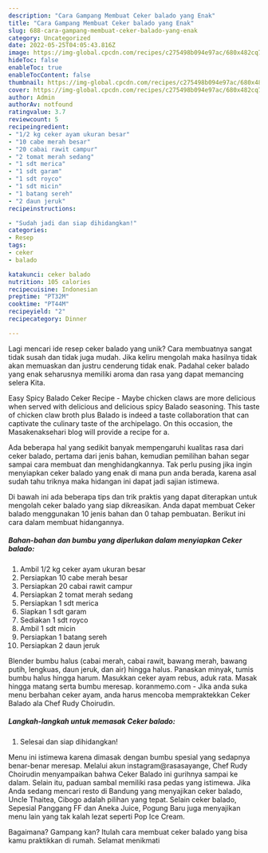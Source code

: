 ```yaml
---
description: "Cara Gampang Membuat Ceker balado yang Enak"
title: "Cara Gampang Membuat Ceker balado yang Enak"
slug: 688-cara-gampang-membuat-ceker-balado-yang-enak
category: Uncategorized
date: 2022-05-25T04:05:43.816Z
image: https://img-global.cpcdn.com/recipes/c275498b094e97ac/680x482cq70/ceker-balado-foto-resep-utama.jpg
hideToc: false
enableToc: true
enableTocContent: false
thumbnail: https://img-global.cpcdn.com/recipes/c275498b094e97ac/680x482cq70/ceker-balado-foto-resep-utama.jpg
cover: https://img-global.cpcdn.com/recipes/c275498b094e97ac/680x482cq70/ceker-balado-foto-resep-utama.jpg
author: Admin
authorAv: notfound
ratingvalue: 3.7
reviewcount: 5
recipeingredient:
- "1/2 kg ceker ayam ukuran besar"
- "10 cabe merah besar"
- "20 cabai rawit campur"
- "2 tomat merah sedang"
- "1 sdt merica"
- "1 sdt garam"
- "1 sdt royco"
- "1 sdt micin"
- "1 batang sereh"
- "2 daun jeruk"
recipeinstructions:

- "Sudah jadi dan siap dihidangkan!"
categories:
- Resep
tags:
- ceker
- balado

katakunci: ceker balado 
nutrition: 105 calories
recipecuisine: Indonesian
preptime: "PT32M"
cooktime: "PT44M"
recipeyield: "2"
recipecategory: Dinner

---
```





Lagi mencari ide resep ceker balado yang unik? Cara membuatnya sangat tidak susah dan tidak juga mudah. Jika keliru mengolah maka hasilnya tidak akan memuaskan dan justru cenderung tidak enak. Padahal ceker balado yang enak seharusnya memiliki aroma dan rasa yang dapat memancing selera Kita.





Easy Spicy Balado Ceker Recipe - Maybe chicken claws are more delicious when served with delicious and delicious spicy Balado seasoning. This taste of chicken claw broth plus Balado is indeed a taste collaboration that can captivate the culinary taste of the archipelago. On this occasion, the Masakenaksehari blog will provide a recipe for a.

Ada beberapa hal yang sedikit banyak mempengaruhi kualitas rasa dari ceker balado, pertama dari jenis bahan, kemudian pemilihan bahan segar sampai cara membuat dan menghidangkannya. Tak perlu pusing jika ingin menyiapkan ceker balado yang enak di mana pun anda berada, karena asal sudah tahu triknya maka hidangan ini dapat jadi sajian istimewa.






Di bawah ini ada beberapa tips dan trik praktis yang dapat diterapkan untuk mengolah ceker balado yang siap dikreasikan. Anda dapat membuat Ceker balado menggunakan 10 jenis bahan dan 0 tahap pembuatan. Berikut ini cara dalam membuat hidangannya.

<!--inarticleads1-->

##### Bahan-bahan dan bumbu yang diperlukan dalam menyiapkan Ceker balado:

1. Ambil 1/2 kg ceker ayam ukuran besar
1. Persiapkan 10 cabe merah besar
1. Persiapkan 20 cabai rawit campur
1. Persiapkan 2 tomat merah sedang
1. Persiapkan 1 sdt merica
1. Siapkan 1 sdt garam
1. Sediakan 1 sdt royco
1. Ambil 1 sdt micin
1. Persiapkan 1 batang sereh
1. Persiapkan 2 daun jeruk


Blender bumbu halus (cabai merah, cabai rawit, bawang merah, bawang putih, lengkuas, daun jeruk, dan air) hingga halus. Panaskan minyak, tumis bumbu halus hingga harum. Masukkan ceker ayam rebus, aduk rata. Masak hingga matang serta bumbu meresap. koranmemo.com - Jika anda suka menu berbahan ceker ayam, anda harus mencoba mempraktekkan Ceker Balado ala Chef Rudy Choirudin. 

<!--inarticleads2-->

##### Langkah-langkah untuk memasak Ceker balado:


1. Selesai dan siap dihidangkan!

Menu ini istimewa karena dimasak dengan bumbu spesial yang sedapnya benar-benar meresap. Melalui akun instagram@rasasayange, Chef Rudy Choirudin menyampaikan bahwa Ceker Balado ini gurihnya sampai ke dalam. Selain itu, paduan sambal memiliki rasa pedas yang istimewa. Jika Anda sedang mencari resto di Bandung yang menyajikan ceker balado, Uncle Thaitea, Cibogo adalah pilihan yang tepat. Selain ceker balado, Sepesial Panggang FF dan Aneka Juice, Pogung Baru juga menyajikan menu lain yang tak kalah lezat seperti Pop Ice Cream. 

Bagaimana? Gampang kan? Itulah cara membuat ceker balado yang bisa kamu praktikkan di rumah. Selamat menikmati
